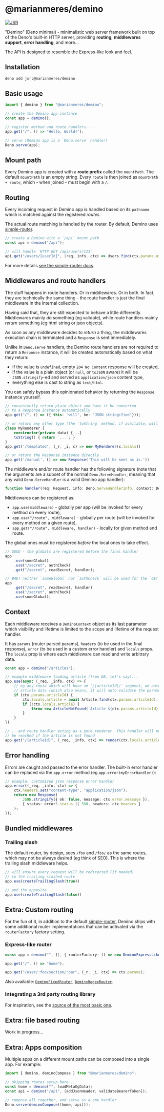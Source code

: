 # @marianmeres/demino

[![JSR](https://jsr.io/badges/@marianmeres/demino)](https://jsr.io/@marianmeres/demino)

"Demino" (Deno minimal) - minimalistic web server framework built on top of the 
Deno's built-in HTTP server, providing **routing**, **middlewares support**, **error handling**, and more...

The API is designed to resemble the Express-like look and feel.

## Installation

```sh
deno add jsr:@marianmeres/demino
```

## Basic usage

```ts
import { demino } from "@marianmeres/demino";

// create the Demino app instance
const app = demino();

// register method and route handlers...
app.get("/", () => "Hello, World!");

// serve (Demino app is a `Deno.serve` handler)
Deno.serve(app);
```

## Mount path

Every Demino app is created with a **route prefix** called the `mountPath`. The default
`mountPath` is an empty string. Every `route` is then
joined as `mountPath + route`, which - when joined - must begin with a `/`.

## Routing

Every incoming request in Demino app is handled based on its `pathname` which is matched
against the registered _routes_.

The actual route matching is handled by the router.
By default, Demino uses [simple-router](https://github.com/marianmeres/simple-router).

```typescript
// create a Demino with a `/api` mount path
const api = demino("/api");

// will handle `HTTP GET /api/users/123`
api.get("/users/[userId]", (req, info, ctx) => Users.find(ctx.params.userId));
```

For more details [see the simple-router docs](https://github.com/marianmeres/simple-router).

##  Middlewares and route handlers

The stuff happens in route handlers. Or in middlewares. Or in both. In fact, 
they are technically the same thing - the route handler is just the final middleware in 
the internal collection.

Having said that, they are still expected to behave a little differently. Middlewares 
mainly _do_ something (eg validate), while route handlers mainly _return_ something 
(eg html string or json objects).

As soon as any middleware decides to _return_ a thing, the middlewares 
execution chain is terminated and a `Response` is sent immediately.

Unlike in `Deno.serve` handlers, the Demino route handlers are not required
to return a `Response` instance, it will be created automatically 
based on what they return:

- if the value is `undefined`, empty `204 No Content` response will be created,
- if the value is a plain object (or `null`, or `toJSON` aware) it will 
  be `JSON.stringify`-ed and served as `application/json` content type,
- everything else is cast to string as `text/html`.

You can safely bypass this opinionated behavior by returning the `Response` instance
yourself.

```typescript
// conveniently return plain object and have it be converted 
// to a Response instance automatically
app.get("/", () => ({ this: 'will', be: 'JSON stringified'}));

// or return any other type (the `toString` method, if available, will be invoked by js)
class MyRenderer {
    constructor(private data) {...}
    toString() { return `...`; }
}
app.get('/templated', (_r, _i, c) => new MyRenderer(c.locals))

// or return the Response instance directly
app.get('/manual', () => new Response('This will be sent as is.'))
```

The middleware and/or route handler has the following signature (note that the arguments 
are a subset of the normal `Deno.ServeHandler`, meaning that any valid `Deno.ServeHandler` 
is a valid Demino app handler):
```typescript
function handler(req: Request, info: Deno.ServeHandlerInfo, context: DeminoContext): any;
```

Middlewares can be registered as:
- `app.use(middleware)` - globally per app (will be invoked for every method on every route),
- `app.use("/route", middleware)` - globally per route (will be invoked for every method on a given route),
- `app.get("/route", middleware, handler)` - locally for given method and route.

The global ones must be registered _before_ the local ones to take effect.

```typescript
// GOOD - the globals are registered before the final handler
app
    .use(someGlobal)
    .use("/secret", authCheck)
    .get("/secret", readSecret, handler);

// BAD! neither `someGlobal` nor `authCheck` will be used for the `GET /secret` route
app
    .get("/secret", readSecret, handler)
    .use("/secret", authCheck)
    .use(someGlobal);
```

## Context

Each middleware receives a `DeminoContext` object as its last parameter 
which visibility and lifetime is limited to the scope and lifetime of the request handler. 

It has `params` (router parsed params), `headers` (to be used in the final response), 
`error` (to be used in a custom error handler) and `locals` props. 
The `locals` prop is where each middleware can read and write arbitrary data.

```typescript
const app = demino('/articles');

// example middleware loading article (from DB, let's say)...
app.use(async (_req, _info, ctx) => {
    // eg any route which will have an `/[articleId]/` segment, we automatically read
    // article data (which also means, it will auto validate the parameter)
    if (ctx.params.articleId) {
        ctx.locals.article = await Article.find(ctx.params.articleId);
        if (!ctx.locals.article) {
            throw new ArticleNotFound(`Article ${ctx.params.articleId} not found`);
        }
    }
})

// ...and route handler acting as a pure renderer. This handler will not 
// be reached if the article is not found
app.get("/[articleId]", (_req, _info, ctx) => render(ctx.locals.article));
```

## Error handling

Errors are caught and passed to the error handler. The built-in error handler can be 
replaced via the `app.error` method (eg `app.error(myErrorHandler)`):

```typescript
// example: customized json response error handler 
app.error((_req, _info, ctx) => {
    ctx.headers.set("content-type", "application/json");
    return new Response(
        JSON.stringify({ ok: false, message: ctx.error.message }),
        { status: error?.status || 500, headers: ctx.headers }
    );
});
```
 
## Bundled middlewares

### Trailing slash
The default router, by design, sees `/foo` and `/foo/` as the same routes, 
which may not be always desired (eg think of SEO). This is where the trailing slash 
middleware helps.

```ts
// will ensure every request will be redirected (if needed) 
// to the trailing slashed route
app.use(createTrailingSlash(true))

// and the opposite
app.use(createTrailingSlash(false))
```

## Extra: Custom routing

For the fun of it, in addition to the default [simple-router](https://github.com/marianmeres/simple-router), 
Demino ships with some additional router implementations that can be activated
via the `routerFactory` factory setting.

### Express-like router

```ts
const app = demino("", [], { routerFactory: () => new DeminoExpressLikeRouter() });

app.get("/", () => "home");

app.get("/user/:foo/section/:bar", (_r, _i, ctx) => ctx.params);
```

Also available: [`DeminoFixedRouter`](./src/router/fixed-router.ts),
[`DeminoRegexRouter`](./src/router/regex-router.ts).

### Integrating a 3rd party routing library

For inspiration, see the [source of the most basic one](./src/router/fixed-router.ts).


## Extra: file based routing

Work in progress...

## Extra: Apps composition

Multiple apps on a different mount paths can be composed into a single app. 
For example:

```typescript
import { demino, deminoCompose } from "@marianmeres/demino";

// skipping routes setup here...
const home = demino("", loadMetaOgData);
const api = demino("/api", [addJsonHeader, validateBearerToken]);

// compose all together, and serve as a one handler
Deno.serve(deminoCompose([home, api]));
```

